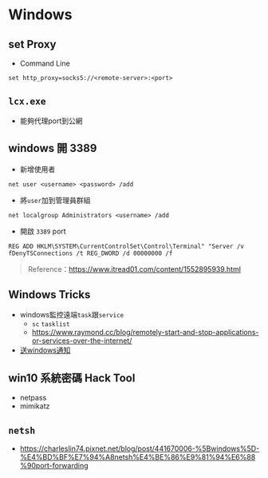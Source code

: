 # Windows

## set Proxy

* Command Line
```batch
set http_proxy=socks5://<remote-server>:<port>
```

## `lcx.exe`
* 能夠代理port到公網

## windows 開 3389

* 新增使用者
```batch
net user <username> <password> /add
```

* 將`user`加到管理員群組
```batch
net localgroup Administrators <username> /add
```

* 開啟 `3389` port
```batch
REG ADD HKLM\SYSTEM\CurrentControlSet\Control\Terminal" "Server /v fDenyTSConnections /t REG_DWORD /d 00000000 /f
```
> Reference：https://www.itread01.com/content/1552895939.html


## Windows Tricks
* windows監控遠端`task`跟`service`
    - `sc` `tasklist`
    - https://www.raymond.cc/blog/remotely-start-and-stop-applications-or-services-over-the-internet/
* [送windows通知](http://vaskovsky.net/notify-send/)

## win10 系統密碼 Hack Tool
* netpass
* mimikatz

## `netsh`

* https://charleslin74.pixnet.net/blog/post/441670006-%5Bwindows%5D-%E4%BD%BF%E7%94%A8netsh%E4%BE%86%E9%81%94%E6%88%90port-forwarding

